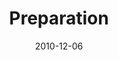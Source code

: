 ---
layout: media
category: media
series: "The 365 Days of Christmas"
title: "Preparation"
date: 2010-12-06
description: "Jenny Baker talks about what it means to prepare room for Jesus in our lives."
video: "https://s3.amazonaws.com/crossroadsvideomessages/preparation.mp4"
video-poster: "https://www.crossroads.net/uploadedfiles/preparation_still.jpg"
---